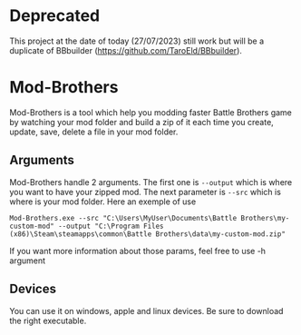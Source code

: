 # Deprecated
This project at the date of today (27/07/2023) still work but will be a duplicate of BBbuilder (https://github.com/TaroEld/BBbuilder).

# Mod-Brothers
Mod-Brothers is a tool which help you modding faster Battle Brothers game by watching your mod folder and build a zip of it each time you create, update, save, delete a file in your mod folder.

## Arguments
Mod-Brothers handle 2 arguments. The first one is `--output` which is where you want to have your zipped mod. The next parameter is `--src` which is where is your mod folder. Here an exemple of use

```
Mod-Brothers.exe --src "C:\Users\MyUser\Documents\Battle Brothers\my-custom-mod" --output "C:\Program Files (x86)\Steam\steamapps\common\Battle Brothers\data\my-custom-mod.zip"
```

If you want more information about those params, feel free to use -h argument

## Devices
You can use it on windows, apple and linux devices. Be sure to download the right executable.
